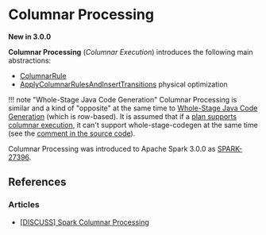 # Columnar Processing

**New in 3.0.0**

**Columnar Processing** (_Columnar Execution_) introduces the following main abstractions:

* [ColumnarRule](../ColumnarRule.md)
* [ApplyColumnarRulesAndInsertTransitions](../physical-optimizations/ApplyColumnarRulesAndInsertTransitions.md) physical optimization

!!! note "Whole-Stage Java Code Generation"
    Columnar Processing is similar and a kind of "opposite" at the same time to [Whole-Stage Java Code Generation](../whole-stage-code-generation/index.md) (which is row-based). It is assumed that if a [plan supports columnar execution](../physical-operators/SparkPlan.md#supportsColumnar), it can't support whole-stage-codegen at the same time (see the [comment in the source code](https://github.com/apache/spark/blob/fd308ade52672840ca4d2afdb655e9b97cb12b28/sql/core/src/main/scala/org/apache/spark/sql/execution/WholeStageCodegenExec.scala#L900-L901)).

Columnar Processing was introduced to Apache Spark 3.0.0 as [SPARK-27396](https://issues.apache.org/jira/browse/SPARK-27396).

## References

### Articles

* [[DISCUSS] Spark Columnar Processing](http://apache-spark-developers-list.1001551.n3.nabble.com/DISCUSS-Spark-Columnar-Processing-td26830.html)
